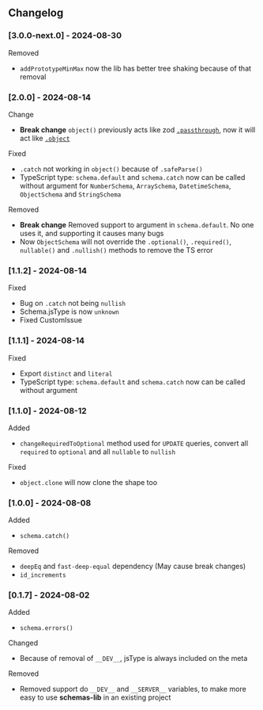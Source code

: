 ## Changelog

### [3.0.0-next.0] - 2024-08-30

Removed

- `addPrototypeMinMax` now the lib has better tree shaking because of that removal

### [2.0.0] - 2024-08-14

Change

- **Break change** `object()` previously acts like zod [`.passthrough`](https://zod.dev/?id=passthrough), now it will act like [`.object`](https://zod.dev/?id=objects)

Fixed

- `.catch` not working in `object()` because of `.safeParse()`
- TypeScript type: `schema.default` and `schema.catch` now can be called without argument for `NumberSchema`, `ArraySchema`, `DatetimeSchema`, `ObjectSchema` and `StringSchema`

Removed

- **Break change** Removed support to argument in `schema.default`. No one uses it, and supporting it causes many bugs
- Now `ObjectSchema` will not override the `.optional()`, `.required()`, `nullable()` and `.nullish()` methods to remove the TS error

### [1.1.2] - 2024-08-14

Fixed

- Bug on `.catch` not being `nullish`
- Schema.jsType is now `unknown`
- Fixed CustomIssue

### [1.1.1] - 2024-08-14

Fixed

- Export `distinct` and `literal`
- TypeScript type: `schema.default` and `schema.catch` now can be called without argument

### [1.1.0] - 2024-08-12

Added

- `changeRequiredToOptional` method used for `UPDATE` queries, convert all `required` to `optional` and all `nullable` to `nullish`

Fixed

- `object.clone` will now clone the shape too

### [1.0.0] - 2024-08-08

Added

- `schema.catch()`

Removed

- `deepEq` and `fast-deep-equal` dependency (May cause break changes)
- `id_increments`

### [0.1.7] - 2024-08-02

Added

- `schema.errors()`

Changed

- Because of removal of `__DEV__`, jsType is always included on the meta

Removed

- Removed support do `__DEV__` and `__SERVER__` variables, to make more easy to use **schemas-lib** in an existing project
